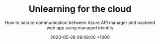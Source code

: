 ---
layout: post
title: "Unlearning for the cloud"
subtitle: "How to secure communication between Azure API manager and backend web app using managed identity"
date: '2020-05-28 09:08:00 +1000'
background: 'https://source.unsplash.com/random'
---